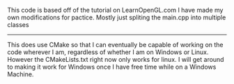 This code is based off of the tutorial on LearnOpenGL.com
I have made my own modifications for pactice.
Mostly just spliting the main.cpp into multiple classes

---------------

This does use CMake so that I can eventually be capable of working on the code wherever I am, regardless of whether I am on Windows or Linux. However the CMakeLists.txt right now only works for linux.
I will get around to making it work for Windows once I have free time while on a Windows Machine.
